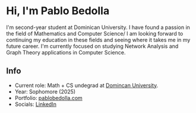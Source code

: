 # Hi, I'm Pablo Bedolla
I'm second-year student at Dominican University. I have found a passion in the field of Mathematics and Computer Science/ I am looking forward to continuing my education in these fields and seeing where it takes me in my future career. I'm currently focused on studying Network Analysis and Graph Theory applications in Computer Science.

## Info

- Current role: Math + CS undegrad at [Domincan University](https://www.dom.edu/).
- Year: Sophomore (2025)
- Portfolio: [pablobedolla.com](https://pablobedolla.com/)
- Socials: [LinkedIn](https://www.linkedin.com/in/bedolpab/)  
